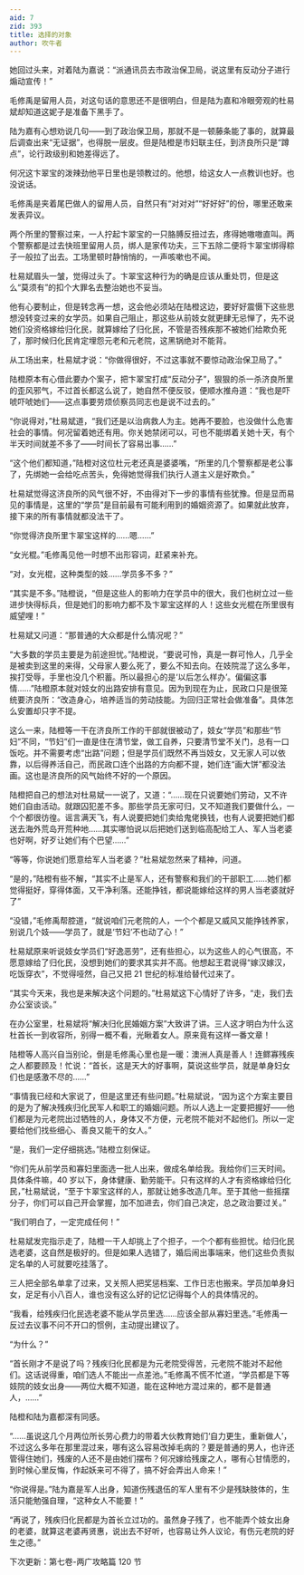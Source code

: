 ```yaml
---
aid: 7
zid: 393
title: 选择的对象
author: 吹牛者
---
```


她回过头来，对着陆为嘉说：“派通讯员去市政治保卫局，说这里有反动分子进行煽动宣传！”

毛修禹是留用人员，对这句话的意思还不是很明白，但是陆为嘉和冷眼旁观的杜易斌却知道这妮子是准备下黑手了。

陆为嘉有心想劝说几句――到了政治保卫局，那就不是一顿藤条能了事的，就算最后调查出来“无证据”，也得脱一层皮。但是陆橙是市妇联主任，到济良所只是“蹲点”，论行政级别和她差得远了。

何况这卞翠宝的泼辣劲他平日里也是领教过的。他想，给这女人一点教训也好。也没说话。

毛修禹是夹着尾巴做人的留用人员，自然只有“对对对”“好好好”的份，哪里还敢来发表异议。

两个所里的警察过来，一人拧起卞翠宝的一只胳膊反扭过去，疼得她嗷嗷直叫。两个警察都是过去快班里留用人员，绑人是家传功夫，三下五除二便将卞翠宝绑得粽子一般拉了出去。工场里顿时静悄悄的，一声咳嗽也不闻。

杜易斌眉头一皱，觉得过头了。卞翠宝这种行为的确是应该从重处罚，但是这么“莫须有”的扣个大罪名去整治她也不妥当。

他有心要制止，但是转念再一想，这会他必须站在陆橙这边，要好好震慑下这些思想没转变过来的女学员。如果自己阻止，那这些从前妓女就更肆无忌惮了，先不说她们没资格嫁给归化民，就算嫁给了归化民，不管是否残疾那不被她们给欺负死了，那时候归化民肯定埋怨元老和元老院，这黑锅绝对不能背。

从工场出来，杜易斌才说：“你做得很好，不过这事就不要惊动政治保卫局了。”

陆橙原本有心借此要办个案子，把卞翠宝打成“反动分子”，狠狠的杀一杀济良所里的歪风邪气，不过首长都这么说了，她自然不便反驳，便顺水推舟道：“我也是吓唬吓唬她们――这点事要劳烦侦察员同志也是说不过去的。”

“你说得对，”杜易斌道，“我们还是以治病救人为主。她再不要脸，也没做什么危害社会的事情。何况留着她还有用。你关她禁闭可以，可也不能绑着关她十天，有个半天时间就差不多了――时间长了容易出事……”

“这个他们都知道，”陆橙对这位杜元老还真是婆婆嘴，“所里的几个警察都是老公事了，先绑她一会给吃点苦头，免得她觉得我们执行人道主义是好欺负。”

杜易斌觉得这济良所的风气很不好，不由得对下一步的事情有些犹豫。但是显而易见的事情是，这里的“学员”是目前最有可能利用到的婚姻资源了。如果就此放弃，接下来的所有事情就都没法干了。

“你觉得济良所里卞翠宝这样的……嗯……”

“女光棍。”毛修禹见他一时想不出形容词，赶紧来补充。

“对，女光棍，这种类型的妓……学员多不多？”

“其实是不多。”陆橙说，“但是这些人的影响力在学员中的很大，我们也树立过一些进步快得标兵，但是她们的影响力都不及卞翠宝这样的人！这些女光棍在所里很有威望哩！”

杜易斌又问道：“那普通的大众都是什么情况呢？”

“大多数的学员主要是为前途担忧。”陆橙说，“要说可怜，真是一群可怜人，几乎全是被卖到这里的来得，父母家人要么死了，要么不知去向。在妓院混了这么多年，挨打受辱，手里也没几个积蓄。所以最担心的是‘以后怎么样办’。偏偏这事情……”陆橙原本就对妓女的出路安排有意见。因为到现在为止，民政口只是很笼统要济良所：“改造身心，培养适当的劳动技能。为回归正常社会做准备”。具体怎么安置却只字不提。

这么一来，陆橙等一干在济良所工作的干部就很被动了，妓女“学员”和那些“节妇”不同，“节妇”们一直是住在清节堂，做工自养，只要清节堂不关门，总有一口饭吃。并不需要考虑“出路”问题；但是学员们既然不再当妓女，又无家人可以依靠，以后得养活自己，而民政口连个出路的方向都不提，她们连“画大饼”都没法画。这也是济良所的风气始终不好的一个原因。

陆橙把自己的想法对杜易斌一一说了，又道：“……现在只说要她们劳动，又不许她们自由活动。就跟囚犯差不多。那些学员无家可归，又不知道我们要做什么，一个个都很彷徨。谣言满天飞，有人说要把她们卖给鬼佬换钱，也有人说要把她们都送去海外荒岛开荒种地……其实哪怕说以后把她们送到临高配给工人、军人当老婆也好啊，好歹让她们有个巴望……”

“等等，你说她们愿意给军人当老婆？”杜易斌忽然来了精神，问道。

“是的，”陆橙有些不解，“其实不止是军人，还有警察和我们的干部职工……她们都觉得挺好，穿得体面，又干净利落。还能挣钱，都说能嫁给这样的男人当老婆就好了”

“没错，”毛修禹帮腔道，“就说咱们元老院的人，一个个都是又威风又能挣钱养家，别说几个妓――学员了，就是‘节妇’不也动了心！”

杜易斌原来听说妓女学员们“好逸恶劳”，还有些担心，以为这些人的心气很高，不愿意嫁给了归化民，没想到她们的要求其实并不高。他想起王君说得“嫁汉嫁汉，吃饭穿衣”，不觉得哑然，自己又把 21 世纪的标准给替代过来了。

“其实今天来，我也是来解决这个问题的。”杜易斌这下心情好了许多，“走，我们去办公室谈谈。”

在办公室里，杜易斌将“解决归化民婚姻方案”大致讲了讲。三人这才明白为什么这杜首长一到收容所，别得一概不看，光瞅着女人。原来竟有这样一番文章！

陆橙等人高兴自当别论，倒是毛修禹心里也是一暖：澳洲人真是善人！连鳏寡残疾之人都要顾及！忙说：“首长，这是天大的好事啊，莫说这些学员，就是单身妇女们也是感激不尽的……”

“事情我已经和大家说了，但是这里还有些问题。”杜易斌说，“因为这个方案主要目的是为了解决残疾归化民军人和职工的婚姻问题。所以人选上一定要把握好――他们都是为元老院出过牺牲的人，身体又不方便，元老院不能对不起他们。所以一定要给他们找些细心、善良又能干的女人。”

“是，我们一定仔细挑选。”陆橙立刻保证。

“你们先从前学员和寡妇里面选一批人出来，做成名单给我。我给你们三天时间。具体条件嘛，40 岁以下，身体健康、勤劳能干。只有这样的人才有资格嫁给归化民，”杜易斌说，“至于卞翠宝这样的人，那就让她多改造几年。至于其他一些摇摆分子，你们可以自己开会掌握，加不加进去，你们自己决定，总之政治要过关。”

“我们明白了，一定完成任何！”

杜易斌发完指示走了，陆橙一干人却挑上了个担子，一个个都有些担忧。给归化民选老婆，这自然是极好的。但是如果人选错了，婚后闹出事端来，他们这些负责拟定名单的人可就要吃挂落了。

三人把全部名单拿了过来，又关照人把奖惩档案、工作日志也搬来。学员加单身妇女，足足有小八百人，谁也没有这么好的记忆记得每个人的具体情况的。

“我看，给残疾归化民选老婆不能从学员里选……应该全部从寡妇里选。”毛修禹一反过去议事不问不开口的惯例，主动提出建议了。

“为什么？”

“首长刚才不是说了吗？残疾归化民都是为元老院受得苦，元老院不能对不起他们。这话说得重，咱们选人不能出一点差池。”毛修禹不慌不忙道，“学员都是下等妓院的妓女出身――两位大概不知道，能在这种地方混过来的，都不是普通人，……”

陆橙和陆为嘉都深有同感。

“……虽说这几个月两位所长劳心费力的带着大伙教育她们‘自力更生，重新做人’，不过这么多年在那里混过来，哪有这么容易改掉毛病的？要是普通的男人，也许还管得住她们，残废的人还不是由她们摆布？何况嫁给残废之人，哪有心甘情愿的，到时候心里反悔，作起妖来可不得了，搞不好会弄出人命来！”

“你说得是。”陆为嘉是军人出身，知道伤残退伍的军人里有不少是残缺肢体的，生活只能勉强自理，“这种女人不能要！”

“再说了，残疾归化民都是为首长立过功的。虽然身子残了，也不能弄个妓女出身的老婆，就算这老婆再贤惠，说出去不好听，也容易让外人议论，有伤元老院的好生之德。”

下次更新：第七卷-两广攻略篇 120 节
